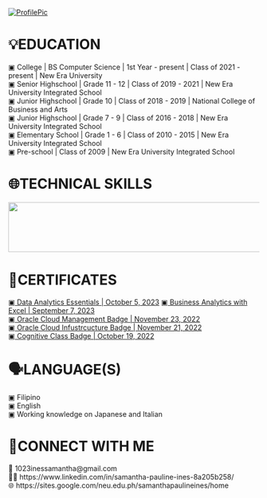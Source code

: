 [![ProfilePic](https://media.discordapp.net/attachments/1152594874575626321/1152598416795369582/image.png?width=1432&height=396)](https://canva.com)

<h1>💡EDUCATION</h1>
<p>▣ College | BS Computer Science | 1st Year - present | Class of 2021 - present | New Era University
<br>▣ Senior Highschool | Grade 11 - 12 | Class of 2019 - 2021 | New Era University Integrated School
<br>▣ Junior Highschool | Grade 10 | Class of 2018 - 2019 | National College of Business and Arts
<br>▣ Junior Highschool | Grade 7 - 9 | Class of 2016 - 2018 | New Era University Integrated School
<br>▣ Elementary School | Grade 1 - 6 | Class of 2010 - 2015 | New Era University Integrated School
<br>▣ Pre-school | Class of 2009 | New Era University Integrated School
</p>

<h1>🌐TECHNICAL SKILLS</h1>
<img src="https://media.discordapp.net/attachments/1152594874575626321/1152610712942805052/Screenshot_2023-09-16_222246.png?width=1432&height=204" width="700" height="100">

<h1>📜CERTIFICATES</h1>
<a href="[https://simpli-web.app.link/e/5OvmqwIGZCb](https://www.credly.com/badges/dd35ccde-d4ad-49b3-9d7c-903a00881689/public_url)">▣ Data Analytics Essentials | October 5, 2023</a>
<a href="https://simpli-web.app.link/e/5OvmqwIGZCb">▣ Business Analytics with Excel | September 7, 2023</a>
<a href="https://catalog-education.oracle.com/pls/certview/sharebadge?id=35BE8BB9B90DA1B6C5D5297F6EFBCFEDD0D8AEF58911344F37F6BB99E876E3A3"><br>▣ Oracle Cloud Management Badge | November 23, 2022</a>
<a href="https://catalog-education.oracle.com/pls/certview/sharebadge?id=EE8A2B06E2585B4615B037313C705BD4A25963F695905CB1A40B049026C7783A"><br>▣ Oracle Cloud Infustrcucture Badge | November 21, 2022</a>
<a href="https://courses.cognitiveclass.ai/certificates/dcf24ba927f64eabb4bb7eaee203477b"><br>▣ Cognitive Class Badge | October 19, 2022</a>

<h1>🗣️LANGUAGE(S)</h1>
<p>▣ Filipino
<br>▣ English
<br>▣ Working knowledge on Japanese and Italian
</p>

<h1>🔗CONNECT WITH ME</h1>
<p>📧 1023inessamantha@gmail.com
<br>👨‍💼 https://www.linkedin.com/in/samantha-pauline-ines-8a205b258/
<br>🌐 https://sites.google.com/neu.edu.ph/samanthapaulineines/home
</p>
